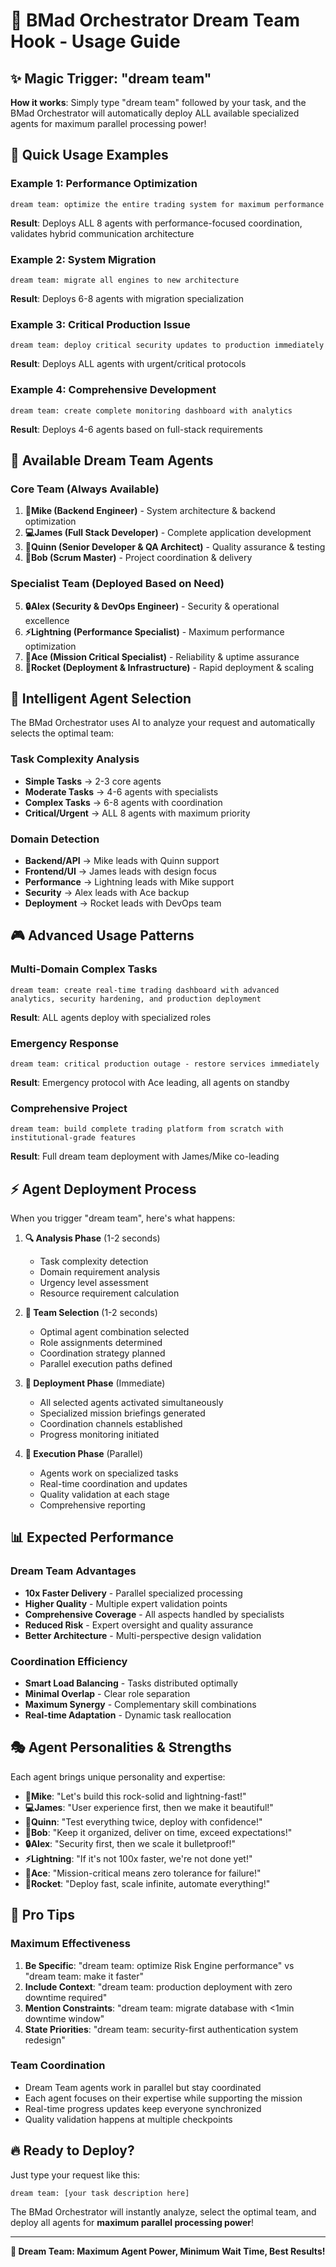 # 🚀 BMad Orchestrator Dream Team Hook - Usage Guide

## ✨ Magic Trigger: "dream team"

**How it works**: Simply type "dream team" followed by your task, and the BMad Orchestrator will automatically deploy ALL available specialized agents for maximum parallel processing power!

## 🎯 Quick Usage Examples

### Example 1: Performance Optimization
```
dream team: optimize the entire trading system for maximum performance
```
**Result**: Deploys ALL 8 agents with performance-focused coordination, validates hybrid communication architecture

### Example 2: System Migration  
```
dream team: migrate all engines to new architecture
```
**Result**: Deploys 6-8 agents with migration specialization

### Example 3: Critical Production Issue
```
dream team: deploy critical security updates to production immediately
```  
**Result**: Deploys ALL agents with urgent/critical protocols

### Example 4: Comprehensive Development
```
dream team: create complete monitoring dashboard with analytics
```
**Result**: Deploys 4-6 agents based on full-stack requirements

## 🤖 Available Dream Team Agents

### Core Team (Always Available)
1. **🔧Mike (Backend Engineer)** - System architecture & backend optimization
2. **💻James (Full Stack Developer)** - Complete application development  
3. **🧪Quinn (Senior Developer & QA Architect)** - Quality assurance & testing
4. **🏃Bob (Scrum Master)** - Project coordination & delivery

### Specialist Team (Deployed Based on Need)
5. **🔒Alex (Security & DevOps Engineer)** - Security & operational excellence
6. **⚡Lightning (Performance Specialist)** - Maximum performance optimization
7. **🎯Ace (Mission Critical Specialist)** - Reliability & uptime assurance
8. **🚀Rocket (Deployment & Infrastructure)** - Rapid deployment & scaling

## 🧠 Intelligent Agent Selection

The BMad Orchestrator uses AI to analyze your request and automatically selects the optimal team:

### Task Complexity Analysis
- **Simple Tasks** → 2-3 core agents
- **Moderate Tasks** → 4-6 agents with specialists
- **Complex Tasks** → 6-8 agents with coordination
- **Critical/Urgent** → ALL 8 agents with maximum priority

### Domain Detection
- **Backend/API** → Mike leads with Quinn support
- **Frontend/UI** → James leads with design focus
- **Performance** → Lightning leads with Mike support
- **Security** → Alex leads with Ace backup
- **Deployment** → Rocket leads with DevOps team

## 🎮 Advanced Usage Patterns

### Multi-Domain Complex Tasks
```
dream team: create real-time trading dashboard with advanced analytics, security hardening, and production deployment
```
**Result**: ALL agents deploy with specialized roles

### Emergency Response
```  
dream team: critical production outage - restore services immediately
```
**Result**: Emergency protocol with Ace leading, all agents on standby

### Comprehensive Project
```
dream team: build complete trading platform from scratch with institutional-grade features
```
**Result**: Full dream team deployment with James/Mike co-leading

## ⚡ Agent Deployment Process

When you trigger "dream team", here's what happens:

1. **🔍 Analysis Phase** (1-2 seconds)
   - Task complexity detection
   - Domain requirement analysis  
   - Urgency level assessment
   - Resource requirement calculation

2. **👥 Team Selection** (1-2 seconds)
   - Optimal agent combination selected
   - Role assignments determined
   - Coordination strategy planned
   - Parallel execution paths defined

3. **🚀 Deployment Phase** (Immediate)
   - All selected agents activated simultaneously
   - Specialized mission briefings generated
   - Coordination channels established
   - Progress monitoring initiated

4. **🎯 Execution Phase** (Parallel)
   - Agents work on specialized tasks
   - Real-time coordination and updates
   - Quality validation at each stage
   - Comprehensive reporting

## 📊 Expected Performance

### Dream Team Advantages
- **10x Faster Delivery** - Parallel specialized processing
- **Higher Quality** - Multiple expert validation points
- **Comprehensive Coverage** - All aspects handled by specialists  
- **Reduced Risk** - Expert oversight and quality assurance
- **Better Architecture** - Multi-perspective design validation

### Coordination Efficiency
- **Smart Load Balancing** - Tasks distributed optimally
- **Minimal Overlap** - Clear role separation
- **Maximum Synergy** - Complementary skill combinations
- **Real-time Adaptation** - Dynamic task reallocation

## 🎭 Agent Personalities & Strengths

Each agent brings unique personality and expertise:

- **🔧Mike**: "Let's build this rock-solid and lightning-fast!"
- **💻James**: "User experience first, then we make it beautiful!"  
- **🧪Quinn**: "Test everything twice, deploy with confidence!"
- **🏃Bob**: "Keep it organized, deliver on time, exceed expectations!"
- **🔒Alex**: "Security first, then we scale it bulletproof!"
- **⚡Lightning**: "If it's not 100x faster, we're not done yet!"
- **🎯Ace**: "Mission-critical means zero tolerance for failure!"  
- **🚀Rocket**: "Deploy fast, scale infinite, automate everything!"

## 🎉 Pro Tips

### Maximum Effectiveness
1. **Be Specific**: "dream team: optimize Risk Engine performance" vs "dream team: make it faster"
2. **Include Context**: "dream team: production deployment with zero downtime required"  
3. **Mention Constraints**: "dream team: migrate database with <1min downtime window"
4. **State Priorities**: "dream team: security-first authentication system redesign"

### Team Coordination
- Dream Team agents work in parallel but stay coordinated
- Each agent focuses on their expertise while supporting the mission
- Real-time progress updates keep everyone synchronized
- Quality validation happens at multiple checkpoints

## 🔥 Ready to Deploy?

Just type your request like this:

```
dream team: [your task description here]
```

The BMad Orchestrator will instantly analyze, select the optimal team, and deploy all agents for **maximum parallel processing power**!

---

**🚀 Dream Team: Maximum Agent Power, Minimum Wait Time, Best Results!**